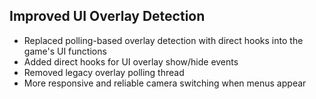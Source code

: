 ## Improved UI Overlay Detection

- Replaced polling-based overlay detection with direct hooks into the game's UI functions
- Added direct hooks for UI overlay show/hide events
- Removed legacy overlay polling thread
- More responsive and reliable camera switching when menus appear

